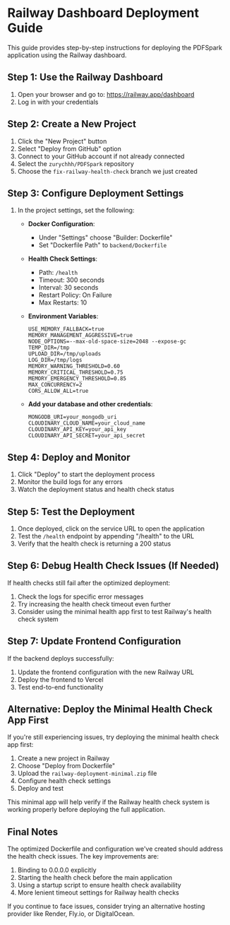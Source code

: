# Railway Dashboard Deployment Guide

This guide provides step-by-step instructions for deploying the PDFSpark application using the Railway dashboard.

## Step 1: Use the Railway Dashboard

1. Open your browser and go to: https://railway.app/dashboard
2. Log in with your credentials

## Step 2: Create a New Project

1. Click the "New Project" button
2. Select "Deploy from GitHub" option 
3. Connect to your GitHub account if not already connected
4. Select the `zurychhh/PDFSpark` repository
5. Choose the `fix-railway-health-check` branch we just created

## Step 3: Configure Deployment Settings

1. In the project settings, set the following:

   - **Docker Configuration**:
     - Under "Settings" choose "Builder: Dockerfile"
     - Set "Dockerfile Path" to `backend/Dockerfile`

   - **Health Check Settings**:
     - Path: `/health`
     - Timeout: 300 seconds
     - Interval: 30 seconds
     - Restart Policy: On Failure
     - Max Restarts: 10

   - **Environment Variables**:
     ```
     USE_MEMORY_FALLBACK=true
     MEMORY_MANAGEMENT_AGGRESSIVE=true
     NODE_OPTIONS=--max-old-space-size=2048 --expose-gc
     TEMP_DIR=/tmp
     UPLOAD_DIR=/tmp/uploads
     LOG_DIR=/tmp/logs
     MEMORY_WARNING_THRESHOLD=0.60
     MEMORY_CRITICAL_THRESHOLD=0.75
     MEMORY_EMERGENCY_THRESHOLD=0.85
     MAX_CONCURRENCY=2
     CORS_ALLOW_ALL=true
     ```

   - **Add your database and other credentials**:
     ```
     MONGODB_URI=your_mongodb_uri
     CLOUDINARY_CLOUD_NAME=your_cloud_name
     CLOUDINARY_API_KEY=your_api_key
     CLOUDINARY_API_SECRET=your_api_secret
     ```

## Step 4: Deploy and Monitor

1. Click "Deploy" to start the deployment process
2. Monitor the build logs for any errors
3. Watch the deployment status and health check status

## Step 5: Test the Deployment

1. Once deployed, click on the service URL to open the application
2. Test the `/health` endpoint by appending "/health" to the URL
3. Verify that the health check is returning a 200 status

## Step 6: Debug Health Check Issues (If Needed)

If health checks still fail after the optimized deployment:

1. Check the logs for specific error messages
2. Try increasing the health check timeout even further
3. Consider using the minimal health app first to test Railway's health check system

## Step 7: Update Frontend Configuration

If the backend deploys successfully:

1. Update the frontend configuration with the new Railway URL
2. Deploy the frontend to Vercel
3. Test end-to-end functionality

## Alternative: Deploy the Minimal Health Check App First

If you're still experiencing issues, try deploying the minimal health check app first:

1. Create a new project in Railway
2. Choose "Deploy from Dockerfile"
3. Upload the `railway-deployment-minimal.zip` file
4. Configure health check settings
5. Deploy and test

This minimal app will help verify if the Railway health check system is working properly before deploying the full application.

## Final Notes

The optimized Dockerfile and configuration we've created should address the health check issues. The key improvements are:

1. Binding to 0.0.0.0 explicitly
2. Starting the health check before the main application
3. Using a startup script to ensure health check availability
4. More lenient timeout settings for Railway health checks

If you continue to face issues, consider trying an alternative hosting provider like Render, Fly.io, or DigitalOcean.